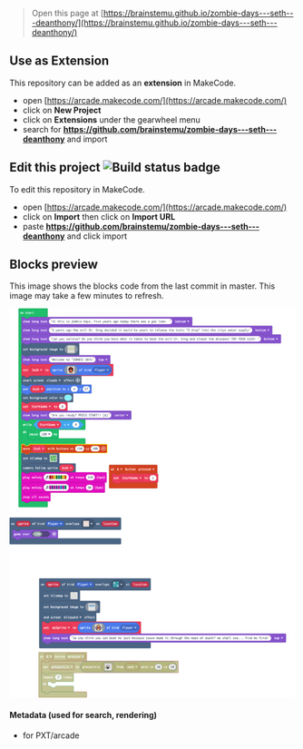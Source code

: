  


> Open this page at [https://brainstemu.github.io/zombie-days---seth---deanthony/](https://brainstemu.github.io/zombie-days---seth---deanthony/)

## Use as Extension

This repository can be added as an **extension** in MakeCode.

* open [https://arcade.makecode.com/](https://arcade.makecode.com/)
* click on **New Project**
* click on **Extensions** under the gearwheel menu
* search for **https://github.com/brainstemu/zombie-days---seth---deanthony** and import

## Edit this project ![Build status badge](https://github.com/brainstemu/zombie-days---seth---deanthony/workflows/MakeCode/badge.svg)

To edit this repository in MakeCode.

* open [https://arcade.makecode.com/](https://arcade.makecode.com/)
* click on **Import** then click on **Import URL**
* paste **https://github.com/brainstemu/zombie-days---seth---deanthony** and click import

## Blocks preview

This image shows the blocks code from the last commit in master.
This image may take a few minutes to refresh.

![A rendered view of the blocks](https://github.com/brainstemu/zombie-days---seth---deanthony/raw/master/.github/makecode/blocks.png)

#### Metadata (used for search, rendering)

* for PXT/arcade
<script src="https://makecode.com/gh-pages-embed.js"></script><script>makeCodeRender("{{ site.makecode.home_url }}", "{{ site.github.owner_name }}/{{ site.github.repository_name }}");</script>
